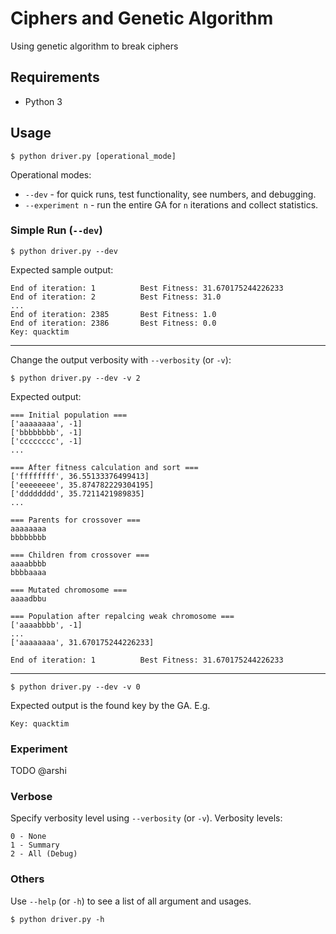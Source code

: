 # Ciphers and Genetic Algorithm

Using genetic algorithm to break ciphers



## Requirements

- Python 3





## Usage

```
$ python driver.py [operational_mode]
```

Operational modes:

- `--dev` - for quick runs, test functionality, see numbers, and debugging.
- `--experiment n` - run the entire GA for `n` iterations and collect statistics.





### Simple Run (`--dev`)

```
$ python driver.py --dev
```

Expected sample output:

```
End of iteration: 1 		 Best Fitness: 31.670175244226233
End of iteration: 2 		 Best Fitness: 31.0
...
End of iteration: 2385 		 Best Fitness: 1.0
End of iteration: 2386 		 Best Fitness: 0.0
Key: quacktim
```


---


Change the output verbosity with `--verbosity` (or `-v`):

```
$ python driver.py --dev -v 2
```

Expected output:

```
=== Initial population ===
['aaaaaaaa', -1]
['bbbbbbbb', -1]
['cccccccc', -1]
...

=== After fitness calculation and sort ===
['ffffffff', 36.55133376499413]
['eeeeeeee', 35.874782229304195]
['dddddddd', 35.7211421989835]
...

=== Parents for crossover ===
aaaaaaaa
bbbbbbbb

=== Children from crossover ===
aaaabbbb
bbbbaaaa

=== Mutated chromosome ===
aaaadbbu

=== Population after repalcing weak chromosome ===
['aaaabbbb', -1]
...
['aaaaaaaa', 31.670175244226233]

End of iteration: 1 		 Best Fitness: 31.670175244226233
```


---


```
$ python driver.py --dev -v 0
```

Expected output is the found key by the GA. E.g.

```
Key: quacktim
```





### Experiment

TODO @arshi





### Verbose

Specify verbosity level using `--verbosity` (or `-v`). Verbosity levels:
```
0 - None
1 - Summary
2 - All (Debug)
```



### Others

Use `--help` (or `-h`) to see a list of all argument and usages.

```
$ python driver.py -h
```
